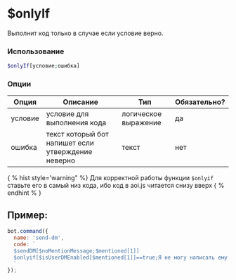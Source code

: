 # $onlyIf

Выполнит код только в случае если условие верно.

### Использование
 
```php
$onlyIf[условие;ошибка]
```

### Опции


| Опция | Описание | Тип | Обязательно? |
|--------|-------------|------|----------|
| условие | условие для выполнения кода | логическое выражение | да |
| ошибка | текст который бот напишет если утверждение неверно | текст | нет |

{ % hist style='warning" %} Для корректной работы функции `$onlyif` ставьте его в самый низ кода, ибо код в aoi.js читается снизу вверх { % endhint % }

## Пример:

```javascript
bot.command({
  name: 'send-dm',
  code: `
  $sendDM[$noMentionMessage;$mentioned[1]]
  $onlyif[$isUserDMEnabled[$mentioned[1]]==true;Я не могу написать ему в личные сообщения]
  `
});
```
